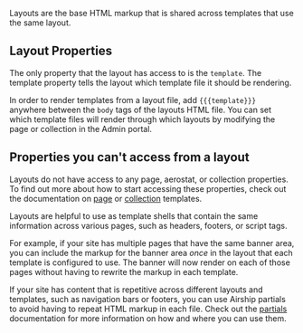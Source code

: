 Layouts are the base HTML markup that is shared across templates that use the same layout.

## Layout Properties
The only property that the layout has access to is the `template`. The template property tells the layout which template file it should be rendering.

In order to render templates from a layout file, add `{{{template}}}` anywhere between the `body` tags of the layouts HTML file. You can set which template files will render through which layouts by modifying the page or collection in the Admin portal.

## Properties you can't access from a layout
Layouts do not have access to any page, aerostat, or collection properties. To find out more about how to start accessing these properties, check out the documentation on [page](/documentation/view/page-templates) or [collection](/documentation/view/collection-templates) templates.

Layouts are helpful to use as template shells that contain the same information across various pages, such as headers, footers, or script tags.

For example, if your site has multiple pages that have the same banner area, you can include the markup for the banner area _once_ in the layout that each template is configured to use. The banner will now render on each of those pages without having to rewrite the markup in each template.

If your site has content that is repetitive across different layouts and templates, such as navigation bars or footers, you can use Airship partials to avoid having to repeat HTML markup in each file. Check out the [partials](/documentation/view/partials) documentation for more information on how and where you can use them.
